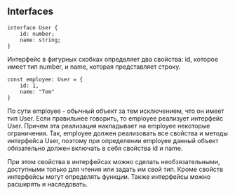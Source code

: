 ## Interfaces

```
interface User {
    id: number;
    name: string;
}
```
Интерфейс в фигурных скобках определяет два свойства: id, которое имеет тип number, и name, которая представляет строку. 

```
const employee: User = {
    id: 1, 
    name: "Tom"
}
```
По сути employee - обычный объект за тем исключением, что он имеет тип User. Если правильнее говорить, то employee реализует интерфейс User. Причем эта реализация накладывает на employee некоторые ограничения. Так, employee должен реализовать все свойства и методы интерфейса User, поэтому при определении employee данный объект обязательно должен включать в себя свойства id и name.

При этом свойства в интерфейсах можно сделать необзязательными, доступными только для чтения или задать им свой тип. Кроме свойств интерфейсы могут определять функции. Также интерфейсы можно расширять и наследовать.
